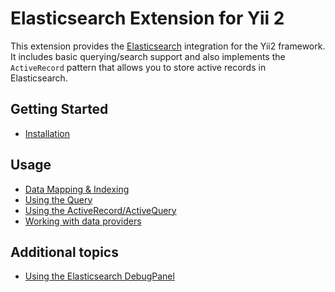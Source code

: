 Elasticsearch Extension for Yii 2
=================================

This extension provides the [Elasticsearch](https://www.elastic.co/elasticsearch/) integration for the Yii2 framework.
It includes basic querying/search support and also implements the `ActiveRecord` pattern that allows you to store active
records in Elasticsearch.


Getting Started
---------------

* [Installation](installation.md)


Usage
-----------------

* [Data Mapping & Indexing](mapping-indexing.md)
* [Using the Query](usage-query.md)
* [Using the ActiveRecord/ActiveQuery](usage-ar.md)
* [Working with data providers](usage-data-providers.md)


Additional topics
-----------------

* [Using the Elasticsearch DebugPanel](topics-debug.md)
